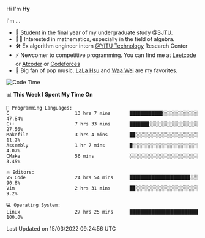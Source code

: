 Hi I'm **Hy**

I'm ...
- 🌱 Student in the final year of my undergraduate study [@SJTU](https://en.sjtu.edu.cn/).
- 👨‍🔬 Interested in mathematics, especially in the field of algebra.
- 🛠️ Ex algorithm engineer intern [@YITU Technology](https://www.yitutech.com/en/) Research Center
- ⚡ Newcomer to competitive programming. You can find me at [Leetcode](https://leetcode-cn.com/u/_hy3/) or [Atcoder](https://atcoder.jp/users/Hy3) or [Codeforces](https://codeforces.com/profile/Hy3)
- 🎵 Big fan of pop music. [LaLa Hsu](https://music.apple.com/cn/artist/%E5%BE%90%E4%BD%B3%E8%8E%B9/387317532) and [Waa Wei](https://music.apple.com/cn/artist/%E9%AD%8F%E5%A6%82%E8%90%B1/426913195) are my favorites.

<!--START_SECTION:waka-->
![Code Time](http://img.shields.io/badge/Code%20Time-31%20hrs%2032%20mins-blue)

📊 **This Week I Spent My Time On** 

```text
💬 Programming Languages: 
C                        13 hrs 7 mins       ████████████░░░░░░░░░░░░░   47.84% 
C++                      7 hrs 33 mins       ███████░░░░░░░░░░░░░░░░░░   27.56% 
Makefile                 3 hrs 4 mins        ██░░░░░░░░░░░░░░░░░░░░░░░   11.2% 
Assembly                 1 hr 7 mins         █░░░░░░░░░░░░░░░░░░░░░░░░   4.07% 
CMake                    56 mins             ░░░░░░░░░░░░░░░░░░░░░░░░░   3.45%

🔥 Editors: 
VS Code                  24 hrs 54 mins      ██████████████████████░░░   90.8% 
Vim                      2 hrs 31 mins       ██░░░░░░░░░░░░░░░░░░░░░░░   9.2%

💻 Operating System: 
Linux                    27 hrs 25 mins      █████████████████████████   100.0%

```


 Last Updated on 15/03/2022 09:24:56 UTC
<!--END_SECTION:waka-->

